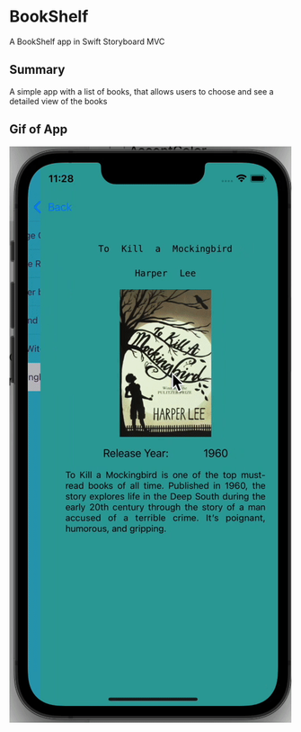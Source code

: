 # BookShelf
A BookShelf app in Swift Storyboard MVC 

## Summary
A simple app with a list of books, that allows users to choose and see a detailed view of the books

## Gif of App
![Gif](./BookShelf/Resources/Assets.xcassets/gif.dataset/gif.gif)
